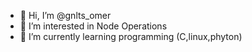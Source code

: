 - 👋 Hi, I’m @gnlts_omer
- 👀 I’m interested in Node Operations
- 🌱 I’m currently learning programming (C,linux,phyton)
